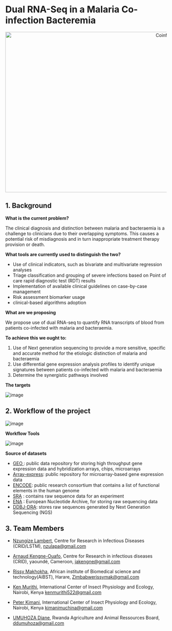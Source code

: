 # Dual RNA-Seq in a Malaria Co-infection Bacteremia

<p align="center"><img src="Images/coinfection.png" alt="Coinfection" width="1000" height="500"></p>



## 1.	Background

**What is the current problem?**

The clinical diagnosis and distinction between malaria and bacteraemia is a challenge to clinicians due to their overlapping symptoms. This causes a potential risk of misdiagnosis and in turn inappropriate treatment therapy provision or death.

**What tools are currently used to distinguish the two?**

* Use of clinical indicators, such as bivariate and multivariate regression analyses
* Triage classification and grouping of severe infections based on Point of care rapid diagnostic test (RDT) results
* Implementation of available clinical guidelines on case-by-case management
* Risk assessment biomarker usage 
* clinical-based algorithms adoption

**What are we proposing**

We propose use of dual RNA-seq to quantify RNA transcripts of blood from patients co-infected with malaria and bacteraemia. 

**To achieve this we ought to:**
1. Use of Next generation sequencing to provide a more sensitive, specific and accurate method for the etiologic distinction of malaria and bacteraemia
2. Use differential gene expression analysis profiles to identify unique signatures between patients co-infected with malaria and bacteraemia 
3.	Determine the synergistic pathways involved

**The targets**

![image](https://user-images.githubusercontent.com/59683723/136564329-e7d964c9-e75c-4657-9ccf-56305f3b7c90.png)


##### 

## 2. Workflow of the project 

![image](https://user-images.githubusercontent.com/59683723/136552486-1f439d4a-fa42-49bf-b55f-6aedae6eddc0.png)


**Workflow Tools**


![image](https://user-images.githubusercontent.com/59683723/136560705-8d2ee026-2a2d-4120-8e85-0811e55aa016.png)



 **Source of datasets**
  - [GEO ](https://www.ncbi.nlm.nih.gov/geo/): public data repository for storing high throughput gene expression data and hybridization arrays, chips, microarrays
  - [Array-express](https://www.ebi.ac.uk/arrayexpress/):  public repository for microarray-based gene expression data
  - [ENCODE](https://www.encodeproject.org/): public research consortium that contains a list of functional elements in the human genome
  - [SRA](https://www.ncbi.nlm.nih.gov/sra) : contains raw sequence data for an experiment
  - [ENA](https://www.ebi.ac.uk/ena/browser/home) : European Nucleotide Archive, for storing raw sequencing data
  - [DDBJ-DRA](https://www.ddbj.nig.ac.jp/dra/index-e.html): stores raw sequences generated by Next Generation Sequencing (NGS)   


## 3. Team Members
* [Nzungize Lambert](https://github.com/nzungizelab), Centre for Research in Infectious Diseases (CRID/LSTM), nzulapa@gmail.com

* [Arnaud Kengne-Ouafo](https://github.com/JAKO-waccbip), Centre for Research in infectious diseases (CRID), yaoundé, Cameroon, jakengne@gmail.com

* [Rissy Makhokha](https://github.com/Rissy2021), African institute of Biomedical science and technology(AiBST), Harare, Zimbabwerissymak@gmail.com

* [Ken Murithi](https://github.com/kenmurithi), International Center of Insect Physiology and Ecology, Nairobi, Kenya kenmurithi522@gmail.com

* [Peter Kimani](https://github.com/PMuchina), International Center of Insect Physiology and Ecology, Nairobi, Kenya kimanimuchina@gmail.com

* [UMUHOZA Diane](), Rwanda Agriculture and Animal Ressources Board, ddumuhoza@gmail.com





